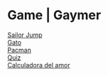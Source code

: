 # Game | Gaymer
<a href="https://game.xiiber.com/SailorJump/">Sailor Jump</a><br>
<a href="https://game.xiiber.com/gato/">Gato</a><br>
<a href="https://game.xiiber.com/pacman">Pacman</a><br>
<a href="https://game.xiiber.com/quiz-main">Quiz</a><br>
<a href="https://game.xiiber.com/calculadora-del-amor.html">Calculadora del amor</a><br>
